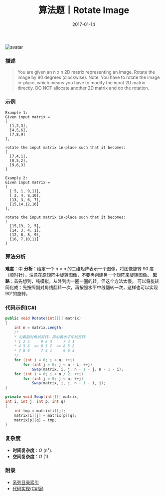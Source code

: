 ﻿---
title: 算法题丨Rotate Image
tags:
  - 算法
  - 编程技巧
  - 数据结构
categories: 计算机基础
date: 2017-01-14
---
![avatar](https://mysite.bj.bcebos.com/images/articles/c0a0a416-695d-496d-9b0e-3cd45580d5ed.jpg)

### 描述
>You are given an n x n 2D matrix representing an image.
Rotate the image by 90 degrees (clockwise).
Note:
You have to rotate the image in-place, which means you have to modify the input 2D matrix directly. DO NOT allocate another 2D matrix and do the rotation.

### 示例
```
Example 1:
Given input matrix = 
[
  [1,2,3],
  [4,5,6],
  [7,8,9]
],

rotate the input matrix in-place such that it becomes:
[
  [7,4,1],
  [8,5,2],
  [9,6,3]
]
```
<!-- more -->
```
Example 2:
Given input matrix =
[
  [ 5, 1, 9,11],
  [ 2, 4, 8,10],
  [13, 3, 6, 7],
  [15,14,12,16]
], 

rotate the input matrix in-place such that it becomes:
[
  [15,13, 2, 5],
  [14, 3, 4, 1],
  [12, 6, 8, 9],
  [16, 7,10,11]
]
```

### 算法分析
**难度**：中
**分析**：给定一个 n × n 的二维矩阵表示一个图像，将图像旋转 90 度（顺时针）。注意在原矩阵中旋转图像，不要再创建另一个矩阵来旋转图像。
**思路**：首先想到，纯模拟，从外到内一圈一圈的转，但这个方法太慢。
可以将旋转简化成：先按照副对角线翻转一次，再按照水平中线翻转一次，这样也可以实现90°的旋转。

### 代码示例(C#)
```csharp
public void Rotate(int[][] matrix)
{
    int n = matrix.Length;
    /*
    * 沿着副对角线反转，再沿着水平中线反转
    * 1 2 3     9 6 3     7 4 1
    * 4 5 6  => 8 5 2  => 8 5 2
    * 7 8 9     7 4 1     9 6 3
    */
    for (int i = 0; i < n; ++i)
        for (int j = 0; j < n - i; ++j)
            Swap(matrix, i, j, n - 1 - j, n - 1 - i);
    for (int i = 0; i < n / 2; ++i)
        for (int j = 0; j < n; ++j)
            Swap(matrix, i, j, n - 1 - i, j);
}

private void Swap(int[][] matrix,
int i, int j, int p, int q)
{
    int tmp = matrix[i][j];
    matrix[i][j] = matrix[p][q];
    matrix[p][q] = tmp;
}
```

### 复杂度
- **时间复杂度**：*O* (n²). 
- **空间复杂度**：*O* (1).

### 附录
- [系列目录索引](/posts/algorithm/index/)
- [代码实现(C#版)](https://github.com/lizzie2008/LeetCode.git)
